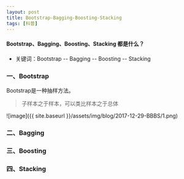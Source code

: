 ```yaml
---
layout: post
title: Bootstrap-Bagging-Boosting-Stacking
tags: [科普]
---
```

#### Bootstrap、Bagging、Boosting、Stacking 都是什么？

* 关键词：Bootstrap -- Bagging -- Boosting -- Stacking

### 一、Bootstrap

Bootstrap是一种抽样方法。

>子样本之于样本，可以类比样本之于总体

![image]({{ site.baseurl }}/assets/img/blog/2017-12-29-BBBS/1.png)

### 二、Bagging

### 三、Boosting

### 四、Stacking








